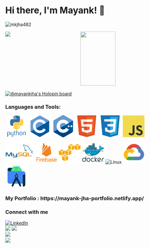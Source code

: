 # Hi there, I'm Mayank! :wave:

<p align="left"> <img src="https://komarev.com/ghpvc/?username=mkjha482&label=Profile%20views&color=0e75b6&style=flat" alt="mkjha482" /> </p>

<img align="left" width="47%" src="https://github-readme-stats.vercel.app/api?username=mkjha482&show_icons=true&theme=tokyonight">

<img width="47%" height="170" src="https://github-readme-stats.vercel.app/api/top-langs/?username=mkjha482&layout=compact">

[![@mayankjha's Holopin board](https://holopin.me/mayankjha)](https://holopin.io/@mayankjha)

<h3 align="left">Languages and Tools:</h3>
<p align="left">
<img alt="Python" src="https://github.com/devicons/devicon/blob/master/icons/python/python-original-wordmark.svg" width="70" height="70">
<img alt="C" src="https://raw.githubusercontent.com/devicons/devicon/master/icons/c/c-original.svg" width="70" height="70">
<img alt="C++" src="https://raw.githubusercontent.com/devicons/devicon/master/icons/cplusplus/cplusplus-original.svg" width="70" height="70">
<img alt="HTML5" src="https://github.com/devicons/devicon/blob/master/icons/html5/html5-original.svg" width="70" height="70">
<img alt="CSS3" src="https://github.com/devicons/devicon/blob/master/icons/css3/css3-original.svg" width="70" height="70">
<img alt="JavaScript" src="https://github.com/devicons/devicon/blob/master/icons/javascript/javascript-original.svg" width="70" height="70">
<img alt="MySQL" src="https://raw.githubusercontent.com/devicons/devicon/master/icons/mysql/mysql-original-wordmark.svg" width="90" height="80">
<img alt="Firebase" src="https://github.com/devicons/devicon/blob/master/icons/firebase/firebase-plain-wordmark.svg" width="70" height="70">
<img alt="AWS" src="https://github.com/devicons/devicon/blob/master/icons/amazonwebservices/amazonwebservices-original.svg" width="70" height="70">
<img alt="Docker" src="https://github.com/devicons/devicon/blob/master/icons/docker/docker-original-wordmark.svg" width="70" height="70">
<img alt="Linux" src="https://img.shields.io/badge/Linux-FCC624?style=for-the-badge&logo=linux&logoColor=black" width="100" height="50">
<img alt="GCP" src="https://github.com/devicons/devicon/blob/master/icons/googlecloud/googlecloud-original.svg" width="70" height="70">
<img alt="Android Studio" src="https://github.com/devicons/devicon/blob/master/icons/androidstudio/androidstudio-original.svg" width="70" height="70">
</p>

<p>
<h3 align="left">My Portfolio : https://mayank-jha-portfolio.netlify.app/ <h3>
</p>
  
<h3 align="left">Connect with me</h3>
<p>
<a href="https://www.linkedin.com/in/mayank-jha-9181341b0/"><img alt="LinkedIn" src="https://img.shields.io/badge/linkedin-%230077B5.svg?style=for-the-badge&logo=linkedin&logoColor=white"></a><br/>
<img src="https://img.shields.io/badge/mkjha482@gmail.com-039BE5?style=for-the-badge&logo=Gmail&logoColor=white"> <img src="https://img.shields.io/badge/mjha482@outlook.com-039BE5?style=for-the-badge&logoColor=white"> <br/>
<a href="https://twitter.com/Mayank__jha__56"><img src="https://img.shields.io/badge/Twitter-039BE5?style=for-the-badge&logo=Twitter&logoColor=white"></a><br/>
<a href="https://wa.me/919031838924"><img src="https://img.shields.io/badge/Whatsapp-039BE5?style=for-the-badge&logo=Whatsapp&logoColor=white"></a><br/>
</p>
